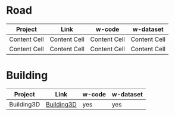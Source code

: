 # Road

| Project  | Link | w-code | w-dataset |
| ------------- | ------------- | ------------- | ------------- |
| Content Cell  | Content Cell  | Content Cell  | Content Cell  |
| Content Cell  | Content Cell  | Content Cell  | Content Cell  |





# Building
| Project  | Link | w-code | w-dataset |
| ------------- | ------------- | ------------- | ------------- |
| Building3D  | [Building3D](http://building3d.ca/index.php)  | yes  | yes  |

